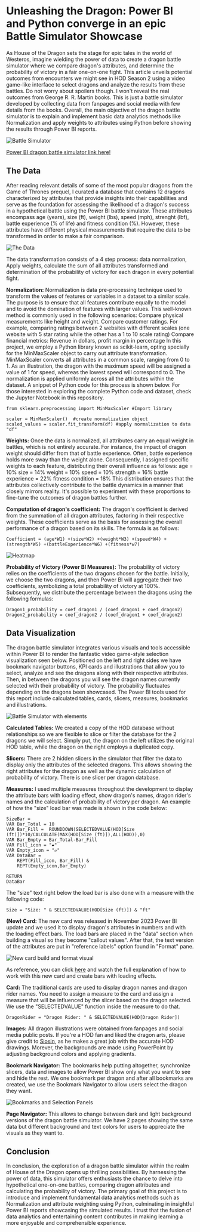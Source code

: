 # Unleashing the Dragon: Power BI and Python converge in an epic Battle Simulator Showcase

As House of the Dragon sets the stage for epic tales in the world of Westeros, imagine wielding the power of data to create a dragon battle simulator where we compare dragon's attributes, and determine the probability of victory in a fair one-on-one fight. This article unveils potential outcomes from encounters we might see in HOD Season 2 using a video game-like interface to select dragons and analyze the results from these battles. Do not worry about spoilers though. I won't reveal the real outcomes from George R. R. Martin books. This is just a battle simulator developed by collecting data from fanpages and social media with few details from the books. Overall, the main objective of the dragon battle simulator is to explain and implement basic data analytics methods like Normalization and apply weights to attributes using Python before showing the results through Power BI reports. 

![Battle Simulator](https://github.com/antoniodagnino/HOD/assets/76269794/a3f186e9-b839-46a2-a075-7291ac44cb47 "Power BI  dragon battle simulator")


[Power BI dragon battle simulator link here!](https://app.powerbi.com/view?r=eyJrIjoiOWM5N2IxYTctMzkxOS00NmFhLTk3OTgtNDU1ODcxN2IyNGI0IiwidCI6IjAyOTczNGNmLWU2NzEtNGVjZS1hMzk4LWU5YTYzMzZkMmY1MSJ9)




## **The Data**

After reading relevant details of some of the most popular dragons from the Game of Thrones prequel, I curated a database that contains 12 dragons characterized by attributes that provide insights into their capabilities and serve as the foundation for assessing the likelihood of a dragon's success in a hypothetical battle using the Power BI battle simulator. These attributes encompass age (years), size (ft), weight (lbs), speed (mph), strenght (lbf), battle experience (% of life) and fitness condition (%). However, these attributes have different physical measurements that require the data to be transformed in order to make a fair comparison. 

![The Data](https://github.com/antoniodagnino/HOD/assets/76269794/251da200-5e0d-45ce-a929-8281da064f14)



The data transformation consists of a 4 step process: data normalization, Apply weights, calculate the sum of all attributes transformed and determination of the probability of victory for each dragon in every potential fight.


**Normalization:**
Normalization is data pre-processing technique used to transform the values of features or variables in a dataset to a similar scale. The purpose is to ensure that all features contribute equally to the model and to avoid the domination of features with larger values. This well-known method is commonly used in the following scenarios:
Compare physical measurements like height and weight.
Compare customer ratings. For example, comparing ratings between 2 websites with different scales (one website with 5 star rating while the other has a 1 to 10 scale rating)
Compare financial metrics: Revenue in dollars, profit margin in percentage
In this project, we employ a Python library known as scikit-learn, opting specially for the MinMaxScaler object to carry out attribute transformation. MinMaxScaler  converts all attributes in a common scale, ranging from 0 to 1. As an illustration, the dragon with the maximum speed will be assigned a value of 1 for speed, whereas the lowest speed will correspond to 0. The normalization is applied uniformly across all the attributes within the dataset. A snippet of Python code for this process is shown below. For those interested in exploring the complete Python code and dataset, check the Jupyter Notebook in this repository.

```
from sklearn.preprocessing import MinMaxScaler #Import library

scaler = MinMaxScaler()  #create normalization object
scaled_values = scaler.fit_transform(df) #apply normalization to data "df"
```


**Weights:**
Once the data is normalized, all attributes carry an equal weight in battles, which is not entirely accurate. For instance, the impact of dragon weight should differ from that of battle experience. Often, battle experience holds more sway than the weight alone. Consequently, I assigned specific weights to each feature, distributing their overall influence as follows:
age = 10%
size = 14%
weight = 10%
speed = 10%
strength = 16%
battle experience = 22%
fitness condition = 18%
This distribution ensures that the attributes collectively contribute to the battle dynamics in a manner that closely mirrors reality. It's possible to experiment with these proportions to fine-tune the outcomes of dragon battles further.


**Computation of dragon's coefficient:**
The dragon's coefficient is derived from the summation of all dragon attributes, factoring in their respective weights. These coefficients serve as the basis for assessing the overall performance of a dragon based on its skills. The formula is as follows:

```
Coefficient = (age*W1) +(size*W2) +(weight*W3) +(speed*W4) +(strength*W5) +(battleExperience*W6) +(fitness*w7)
```

![Heatmap](https://github.com/antoniodagnino/HOD/assets/76269794/ba3f2d2a-0a1c-4df3-8443-be42aaff59e1)


**Probability of Victory (Power BI Measures):**
The probability of victory relies on the coefficients of the two dragons chosen for the battle. Initially, we choose the two dragons, and then Power BI will aggregate their two coefficients, symbolizing a total probability of victory at 100%. Subsequently, we distribute the percentage between the dragons using the following formulas:

```
Dragon1_probability = coef_dragon1 / (coef_dragon1 + coef_dragon2)
Dragon2_probability = coef_dragon2 / (coef_dragon1 + coef_dragon2)
```

## **Data Visualization**


The dragon battle simulator integrates various visuals and tools accessible within Power BI to render the fantastic video game-style selection visualization seen below. Positioned on the left and right sides we have bookmark navigator buttons, KPI cards and illustrations that allow you to select, analyze and see the dragons along with their respective attributes. Then, in between the dragons you will see the dragon names currently selected with their probability of victory. The probability fluctuates depending on the dragons been showcased. The Power BI tools used for this report include calculated tables, cards, slicers, measures, bookmarks and illustrations.


![Battle Simulator with elements](https://github.com/antoniodagnino/HOD/assets/76269794/03ea506c-c7e8-40f3-81b0-1ecdc4664c78)

**Calculated Tables:** We created a copy of the HOD database without relationships so we are flexible to slice or filter the database for the 2 dragons we will select. Simply put, the dragon on the left utilizes the original HOD table, while the dragon on the right employs a duplicated copy.

**Slicers:** There are 2 hidden slicers in the simulator that filter the data to display only the attributes of the selected dragons. This allows showing the right attributes for the dragon as well as the dynamic calculation of  probability of victory. There is one slicer per dragon database.

**Measures:** I used multiple measures throughout the development to display the attribute bars with loading effect, show dragon's names, dragon rider's names and the calculation of probability of victory per dragon. An example of how the "size" load bar was made is shown in the code below:

```
SizeBar = 
VAR Bar_Total = 10
VAR Bar_Fill =  ROUNDDOWN(SELECTEDVALUE(HOD[Size (ft)])*10/CALCULATE(MAX(HOD[Size (ft)]),ALL(HOD)),0)
VAR Bar_Empty = Bar_Total-Bar_Fill
VAR Fill_icon = "▰"
VAR Empty_icon = "▱"
VAR DataBar = 
    REPT(Fill_icon, Bar_Fill) &
    REPT(Empty_icon,Bar_Empty)

RETURN
DataBar
```

The "size" text right below the load bar is also done with a measure with the following code:

```
Size = "Size: " & SELECTEDVALUE(HOD[Size (ft)]) & "ft"
```


**(New) Card:**  The new card was released in November 2023 Power BI update and we used it to display dragon's attributes in numbers and with the loading effect bars. The load bars are placed in the "data" section when building a visual so they become "callout values". After that, the text version of the attributes are put in "reference labels" option found in "Format" pane.

![New card build and format visual](https://github.com/antoniodagnino/HOD/assets/76269794/d182b3f1-933e-4707-b2b2-0f6f951eda19)

As reference, you can click [here](https://www.youtube.com/watch?v=KgkOY4-sUUQ&t=1121s) and watch the full explanation of how to work with this new card and create bars with loading effects.

**Card:** The traditional cards are used to display dragon names and dragon rider names. You need to assign a measure to the card and assign a measure that will be influenced by the slicer based on the dragon selected. We use the "SELECTEDVALUE" function inside the measure to do that.

```
DragonRider = "Dragon Rider: " & SELECTEDVALUE(HOD[Dragon Rider])
```

**Images:** All dragon illustrations were obtained from fanpages and social media public posts. If you're a HOD fan and liked the dragon arts, please give credit to [Siosin](https://www.instagram.com/siosin_/), as he makes a great job with the accurate HOD drawings. Morever, the backgrounds are made using PowerPoint by adjusting background colors and applying gradients.

**Bookmark Navigator:** The bookmarks help putting altogether, synchronize slicers, data and images to allow Power BI show only what you want to see and hide the rest. We one bookmark per dragon and after all bookmarks are created, we use the Bookmark Navigator to allow users select the dragon they want.

![Bookmarks and Selection Panels](https://github.com/antoniodagnino/HOD/assets/76269794/e0293c0a-44ca-44f2-8dc7-326e39ba4d94)

**Page Navigator:** This allows to change between dark and light background versions of the dragon battle simulator. We have 2 pages showing the same data but different background and text colors for users to appreciate the visuals as they want to.


## **Conclusion**
In conclusion, the exploration of a dragon battle simulator within the realm of House of the Dragon opens up thrilling possibilities. By harnessing the power of data, this simulator offers enthusiasts the chance to delve into hypothetical one-on-one battles, comparing dragon attributes and calculating the probability of victory. The primary goal of this project is to introduce and implement fundamental data analytics methods such as Normalization and attribute weighting using Python, culminating in insightful Power BI reports showcasing the simulated results. I trust that the fusion of data analytics and entertaining content contributes in making learning a more enjoyable and comprehensible experience.












